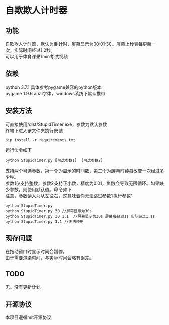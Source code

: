 # 自欺欺人计时器  
## 功能  
自欺欺人计时器，默认为倒计时，屏幕显示为00:01:30，屏幕上秒表每更新一次，实际时间经过1.2秒。  
可以用于体育课录1min考试视频   
## 依赖  
python 3.7.1 具体参考pygame兼容的python版本  
pygame 1.9.6 
arial字体，windows系统下默认携带  
## 安装方法  
可直接使用/dist/StupidTimer.exe，参数为默认参数  
终端下进入该文件夹执行安装   
```
pip install -r requirements.txt    
```
运行命令如下
```
python StupidTimer.py [可选参数1]  [可选参数2]
```
支持两个可选参数，第一个为显示的时间数，第二个为屏幕时钟每改变一次经过多少秒。   
参数1仅支持整数，参数2支持正小数，精度为0.01，负数会导致无限循环。如果缺少参数，则使用默认值。命令如下  
注意，参数读入为从左往右，这意味着你无法跳过参数1执行参数1
```
python StupidTimer.py
python StupidTimer.py 30 //屏幕显示为30s
python StupidTimer.py 30 1.1  //屏幕显示为30s 屏幕每经过1s 实际经过1.1s 
python StupidTimer.py 1.1 //无法使用
```  
## 现存问题  
在拖动窗口时显示时间会暂停。     
由于需要渲染时间，与实际时间会略有误差。  

## TODO  
无。没有更新计划。

## 开源协议  
本项目遵循mit开源协议

